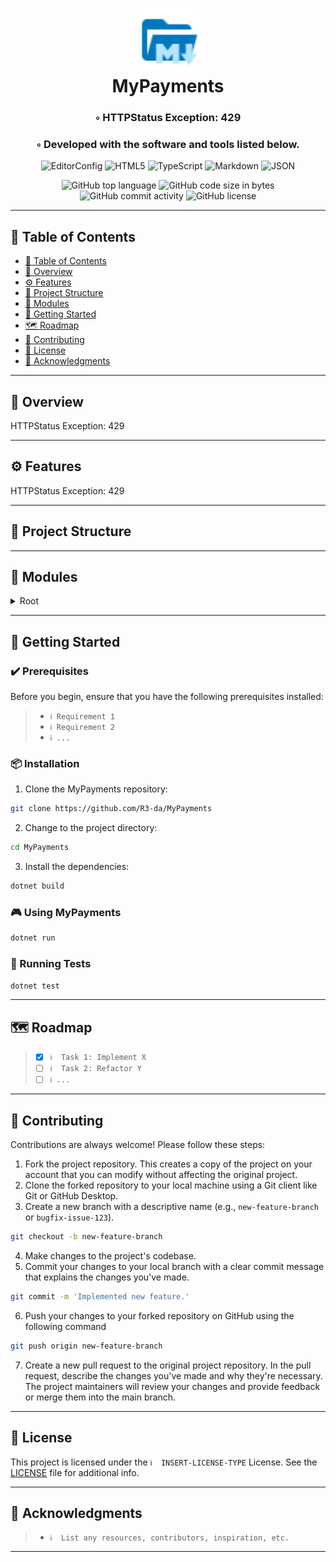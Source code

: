 <div align="center">
<h1 align="center">
<img src="https://raw.githubusercontent.com/PKief/vscode-material-icon-theme/ec559a9f6bfd399b82bb44393651661b08aaf7ba/icons/folder-markdown-open.svg" width="100" />
<br>MyPayments
</h1>
<h3>◦ HTTPStatus Exception: 429</h3>
<h3>◦ Developed with the software and tools listed below.</h3>

<p align="center">
<img src="https://img.shields.io/badge/EditorConfig-FEFEFE.svg?style&logo=EditorConfig&logoColor=black" alt="EditorConfig" />
<img src="https://img.shields.io/badge/HTML5-E34F26.svg?style&logo=HTML5&logoColor=white" alt="HTML5" />
<img src="https://img.shields.io/badge/TypeScript-3178C6.svg?style&logo=TypeScript&logoColor=white" alt="TypeScript" />
<img src="https://img.shields.io/badge/Markdown-000000.svg?style&logo=Markdown&logoColor=white" alt="Markdown" />
<img src="https://img.shields.io/badge/JSON-000000.svg?style&logo=JSON&logoColor=white" alt="JSON" />
</p>
<img src="https://img.shields.io/github/languages/top/R3-da/MyPayments?style&color=5D6D7E" alt="GitHub top language" />
<img src="https://img.shields.io/github/languages/code-size/R3-da/MyPayments?style&color=5D6D7E" alt="GitHub code size in bytes" />
<img src="https://img.shields.io/github/commit-activity/m/R3-da/MyPayments?style&color=5D6D7E" alt="GitHub commit activity" />
<img src="https://img.shields.io/github/license/R3-da/MyPayments?style&color=5D6D7E" alt="GitHub license" />
</div>

---

## 📒 Table of Contents
- [📒 Table of Contents](#-table-of-contents)
- [📍 Overview](#-overview)
- [⚙️ Features](#-features)
- [📂 Project Structure](#project-structure)
- [🧩 Modules](#modules)
- [🚀 Getting Started](#-getting-started)
- [🗺 Roadmap](#-roadmap)
- [🤝 Contributing](#-contributing)
- [📄 License](#-license)
- [👏 Acknowledgments](#-acknowledgments)

---


## 📍 Overview

HTTPStatus Exception: 429

---

## ⚙️ Features

HTTPStatus Exception: 429

---


## 📂 Project Structure




---

## 🧩 Modules

<details closed><summary>Root</summary>

| File                                                                                                                                                                                              | Summary                   |
| ---                                                                                                                                                                                               | ---                       |
| [PaymentAPI.sln](https://github.com/R3-da/MyPayments/blob/main/PaymentAPI\PaymentAPI.sln)                                                                                                         | HTTPStatus Exception: 429 |
| [PaymentAPI.csproj](https://github.com/R3-da/MyPayments/blob/main/PaymentAPI\PaymentAPI\PaymentAPI.csproj)                                                                                        | HTTPStatus Exception: 429 |
| [PaymentAPI.csproj.user](https://github.com/R3-da/MyPayments/blob/main/PaymentAPI\PaymentAPI\PaymentAPI.csproj.user)                                                                              | HTTPStatus Exception: 429 |
| [Program.cs](https://github.com/R3-da/MyPayments/blob/main/PaymentAPI\PaymentAPI\Program.cs)                                                                                                      | HTTPStatus Exception: 429 |
| [WeatherForecast.cs](https://github.com/R3-da/MyPayments/blob/main/PaymentAPI\PaymentAPI\WeatherForecast.cs)                                                                                      | HTTPStatus Exception: 429 |
| [PaymentDetailController.cs](https://github.com/R3-da/MyPayments/blob/main/PaymentAPI\PaymentAPI\Controllers\PaymentDetailController.cs)                                                          | HTTPStatus Exception: 429 |
| [WeatherForecastController.cs](https://github.com/R3-da/MyPayments/blob/main/PaymentAPI\PaymentAPI\Controllers\WeatherForecastController.cs)                                                      | HTTPStatus Exception: 429 |
| [20230529095237_First Migration.cs](https://github.com/R3-da/MyPayments/blob/main/PaymentAPI\PaymentAPI\Migrations\20230529095237_First Migration.cs)                                             | HTTPStatus Exception: 429 |
| [20230529095237_First Migration.Designer.cs](https://github.com/R3-da/MyPayments/blob/main/PaymentAPI\PaymentAPI\Migrations\20230529095237_First Migration.Designer.cs)                           | HTTPStatus Exception: 429 |
| [PaymentDetailContextModelSnapshot.cs](https://github.com/R3-da/MyPayments/blob/main/PaymentAPI\PaymentAPI\Migrations\PaymentDetailContextModelSnapshot.cs)                                       | HTTPStatus Exception: 429 |
| [PaymentDetail.cs](https://github.com/R3-da/MyPayments/blob/main/PaymentAPI\PaymentAPI\Models\PaymentDetail.cs)                                                                                   | HTTPStatus Exception: 429 |
| [PaymentDetailContext.cs](https://github.com/R3-da/MyPayments/blob/main/PaymentAPI\PaymentAPI\Models\PaymentDetailContext.cs)                                                                     | HTTPStatus Exception: 429 |
| [PaymentAPI.csproj.EntityFrameworkCore.targets](https://github.com/R3-da/MyPayments/blob/main/PaymentAPI\PaymentAPI\obj\PaymentAPI.csproj.EntityFrameworkCore.targets)                            | HTTPStatus Exception: 429 |
| [PaymentAPI.csproj.nuget.g.props](https://github.com/R3-da/MyPayments/blob/main/PaymentAPI\PaymentAPI\obj\PaymentAPI.csproj.nuget.g.props)                                                        | HTTPStatus Exception: 429 |
| [PaymentAPI.csproj.nuget.g.targets](https://github.com/R3-da/MyPayments/blob/main/PaymentAPI\PaymentAPI\obj\PaymentAPI.csproj.nuget.g.targets)                                                    | HTTPStatus Exception: 429 |
| [.NETCoreApp,Version=v7.0.AssemblyAttributes.cs](https://github.com/R3-da/MyPayments/blob/main/PaymentAPI\PaymentAPI\obj\Debug\net7.0\.NETCoreApp,Version=v7.0.AssemblyAttributes.cs)             | HTTPStatus Exception: 429 |
| [PaymentAPI.AssemblyInfo.cs](https://github.com/R3-da/MyPayments/blob/main/PaymentAPI\PaymentAPI\obj\Debug\net7.0\PaymentAPI.AssemblyInfo.cs)                                                     | HTTPStatus Exception: 429 |
| [PaymentAPI.csproj.BuildWithSkipAnalyzers](https://github.com/R3-da/MyPayments/blob/main/PaymentAPI\PaymentAPI\obj\Debug\net7.0\PaymentAPI.csproj.BuildWithSkipAnalyzers)                         | HTTPStatus Exception: 429 |
| [PaymentAPI.csproj.CopyComplete](https://github.com/R3-da/MyPayments/blob/main/PaymentAPI\PaymentAPI\obj\Debug\net7.0\PaymentAPI.csproj.CopyComplete)                                             | HTTPStatus Exception: 429 |
| [PaymentAPI.GeneratedMSBuildEditorConfig.editorconfig](https://github.com/R3-da/MyPayments/blob/main/PaymentAPI\PaymentAPI\obj\Debug\net7.0\PaymentAPI.GeneratedMSBuildEditorConfig.editorconfig) | HTTPStatus Exception: 429 |
| [PaymentAPI.GlobalUsings.g.cs](https://github.com/R3-da/MyPayments/blob/main/PaymentAPI\PaymentAPI\obj\Debug\net7.0\PaymentAPI.GlobalUsings.g.cs)                                                 | HTTPStatus Exception: 429 |
| [PaymentAPI.MvcApplicationPartsAssemblyInfo.cs](https://github.com/R3-da/MyPayments/blob/main/PaymentAPI\PaymentAPI\obj\Debug\net7.0\PaymentAPI.MvcApplicationPartsAssemblyInfo.cs)               | HTTPStatus Exception: 429 |
| [msbuild.build.PaymentAPI.props](https://github.com/R3-da/MyPayments/blob/main/PaymentAPI\PaymentAPI\obj\Debug\net7.0\staticwebassets\msbuild.build.PaymentAPI.props)                             | HTTPStatus Exception: 429 |
| [msbuild.buildMultiTargeting.PaymentAPI.props](https://github.com/R3-da/MyPayments/blob/main/PaymentAPI\PaymentAPI\obj\Debug\net7.0\staticwebassets\msbuild.buildMultiTargeting.PaymentAPI.props) | HTTPStatus Exception: 429 |
| [msbuild.buildTransitive.PaymentAPI.props](https://github.com/R3-da/MyPayments/blob/main/PaymentAPI\PaymentAPI\obj\Debug\net7.0\staticwebassets\msbuild.buildTransitive.PaymentAPI.props)         | HTTPStatus Exception: 429 |
| [index.html](https://github.com/R3-da/MyPayments/blob/main/PaymentApp\src\index.html)                                                                                                             | HTTPStatus Exception: 429 |
| [main.ts](https://github.com/R3-da/MyPayments/blob/main/PaymentApp\src\main.ts)                                                                                                                   | HTTPStatus Exception: 429 |
| [styles.css](https://github.com/R3-da/MyPayments/blob/main/PaymentApp\src\styles.css)                                                                                                             | HTTPStatus Exception: 429 |
| [app.component.html](https://github.com/R3-da/MyPayments/blob/main/PaymentApp\src\app\app.component.html)                                                                                         | HTTPStatus Exception: 429 |
| [app.component.ts](https://github.com/R3-da/MyPayments/blob/main/PaymentApp\src\app\app.component.ts)                                                                                             | HTTPStatus Exception: 429 |
| [app.module.ts](https://github.com/R3-da/MyPayments/blob/main/PaymentApp\src\app\app.module.ts)                                                                                                   | HTTPStatus Exception: 429 |
| [payment-details.component.html](https://github.com/R3-da/MyPayments/blob/main/PaymentApp\src\app\payment-details\payment-details.component.html)                                                 | HTTPStatus Exception: 429 |
| [payment-details.component.ts](https://github.com/R3-da/MyPayments/blob/main/PaymentApp\src\app\payment-details\payment-details.component.ts)                                                     | HTTPStatus Exception: 429 |
| [payment-detail-form.component.html](https://github.com/R3-da/MyPayments/blob/main/PaymentApp\src\app\payment-details\payment-detail-form\payment-detail-form.component.html)                     | HTTPStatus Exception: 429 |
| [payment-detail-form.component.ts](https://github.com/R3-da/MyPayments/blob/main/PaymentApp\src\app\payment-details\payment-detail-form\payment-detail-form.component.ts)                         | HTTPStatus Exception: 429 |
| [payment-detail.model.ts](https://github.com/R3-da/MyPayments/blob/main/PaymentApp\src\app\shared\payment-detail.model.ts)                                                                        | HTTPStatus Exception: 429 |
| [payment-detail.service.ts](https://github.com/R3-da/MyPayments/blob/main/PaymentApp\src\app\shared\payment-detail.service.ts)                                                                    | HTTPStatus Exception: 429 |
| [environment.development.ts](https://github.com/R3-da/MyPayments/blob/main/PaymentApp\src\environments\environment.development.ts)                                                                | HTTPStatus Exception: 429 |
| [environment.ts](https://github.com/R3-da/MyPayments/blob/main/PaymentApp\src\environments\environment.ts)                                                                                        | HTTPStatus Exception: 429 |

</details>

---

## 🚀 Getting Started

### ✔️ Prerequisites

Before you begin, ensure that you have the following prerequisites installed:
> - `ℹ️ Requirement 1`
> - `ℹ️ Requirement 2`
> - `ℹ️ ...`

### 📦 Installation

1. Clone the MyPayments repository:
```sh
git clone https://github.com/R3-da/MyPayments
```

2. Change to the project directory:
```sh
cd MyPayments
```

3. Install the dependencies:
```sh
dotnet build
```

### 🎮 Using MyPayments

```sh
dotnet run
```

### 🧪 Running Tests
```sh
dotnet test
```

---


## 🗺 Roadmap

> - [X] `ℹ️  Task 1: Implement X`
> - [ ] `ℹ️  Task 2: Refactor Y`
> - [ ] `ℹ️ ...`


---

## 🤝 Contributing

Contributions are always welcome! Please follow these steps:
1. Fork the project repository. This creates a copy of the project on your account that you can modify without affecting the original project.
2. Clone the forked repository to your local machine using a Git client like Git or GitHub Desktop.
3. Create a new branch with a descriptive name (e.g., `new-feature-branch` or `bugfix-issue-123`).
```sh
git checkout -b new-feature-branch
```
4. Make changes to the project's codebase.
5. Commit your changes to your local branch with a clear commit message that explains the changes you've made.
```sh
git commit -m 'Implemented new feature.'
```
6. Push your changes to your forked repository on GitHub using the following command
```sh
git push origin new-feature-branch
```
7. Create a new pull request to the original project repository. In the pull request, describe the changes you've made and why they're necessary.
The project maintainers will review your changes and provide feedback or merge them into the main branch.

---

## 📄 License

This project is licensed under the `ℹ️  INSERT-LICENSE-TYPE` License. See the [LICENSE](https://docs.github.com/en/communities/setting-up-your-project-for-healthy-contributions/adding-a-license-to-a-repository) file for additional info.

---

## 👏 Acknowledgments

> - `ℹ️  List any resources, contributors, inspiration, etc.`

---
